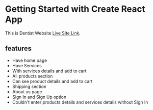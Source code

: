 # Getting Started with Create React App

This is Dentist Website  [Live Site Link](https://dentiest-64126.web.app/).

## features

* Have home page 
* Have Services
* With services details and add to cart
* All products section 
* Can see product details and add to cart
* Shipping section 
* About us page 
* Sign In and Sign Up option 
* Couldn't enter products details and services details    without Sign In